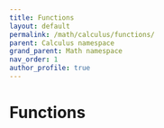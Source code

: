 ```yaml
---
title: Functions
layout: default
permalink: /math/calculus/functions/
parent: Calculus namespace
grand_parent: Math namespace
nav_order: 1
author_profile: true
---
```


# Functions